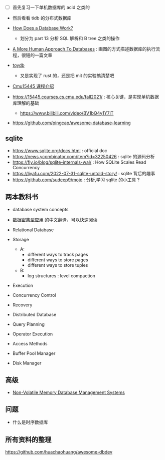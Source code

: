 - [ ] 首先复习一下单机数据库的 acid 之类的
- 然后看看 tidb 的分布式数据库

- [How Does a Database Work?](https://cstack.github.io/db_tutorial/)
  - 划分为 part 13 分析 SQL 解析和 B tree 之类的操作
- [A More Human Approach To Databases](https://ccorcos.github.io/filing-cabinets/) : 画图的方式描述数据库的执行流程，很短的一篇文章
- [toydb](https://github.com/erikgrinaker/toydb)
  - 又是实现了 rust 的，还是把 mit 的实验搞清楚吧
- [Cmu15445 课程介绍](https://www.qtmuniao.com/2021/02/15/cmu15445-introduction/#more)

- https://15445.courses.cs.cmu.edu/fall2021/ : 核心关键，是实现单机数据库理解的基础
  - https://www.bilibili.com/video/BV1bQ4y1Y7iT

- https://github.com/pingcap/awesome-database-learning

## sqlite
- https://www.sqlite.org/docs.html : official doc
- https://news.ycombinator.com/item?id=32250426 : sqlite 的源码分析
- https://fly.io/blog/sqlite-internals-wal/ : How SQLite Scales Read Concurrency
- https://liyafu.com/2022-07-31-sqlite-untold-story/ : sqlite 背后的趣事
- https://github.com/sudeep9/mojo : 分析,学习 sqlite 的小工具 ?

## 两本教科书
- database system concepts
- [数据密集型应用](https://vonng.github.io/ddia/#/part-i) 的中文翻译，可以快速阅读

- Relational Database
- Storage
  - A:
    - different ways to track pages
    - different ways to store pages
    - different ways to store tuples
  - B:
    - log structures : level compaction
- Execution
- Concurrency Control
- Recovery
- Distributed Database

- Query Planning
- Operator Execution
- Access Methods
- Buffer Pool Manager
- Disk Manager

## 高级
- [Non-Volatile Memory Database Management Systems](https://www.morganclaypool.com/doi/10.2200/S00891ED1V01Y201812DTM055)

## 问题
- 什么是时序数据库

## 所有资料的整理
https://github.com/huachaohuang/awesome-dbdev
